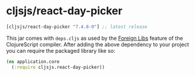 # cljsjs/react-day-picker

[](dependency)
```clojure
[cljsjs/react-day-picker "7.4.8-0"] ;; latest release
```
[](/dependency)

This jar comes with `deps.cljs` as used by the [Foreign Libs][flibs] feature
of the ClojureScript compiler. After adding the above dependency to your project
you can require the packaged library like so:

```clojure
(ns application.core
  (:require cljsjs.react-day-picker))
```

[flibs]: https://clojurescript.org/reference/packaging-foreign-deps
